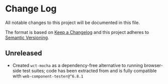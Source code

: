 # Change Log

All notable changes to this project will be documented in this file.

The format is based on [Keep a Changelog](http://keepachangelog.com/)
and this project adheres to [Semantic Versioning](http://semver.org/).

## Unreleased
* Created `wct-mocha` as a dependency-free alternative to running browser-side test suites; code has been extracted from and is fully compatible with `web-component-tester@^6.8.1`
<!-- Add new, unreleased changes here. -->

